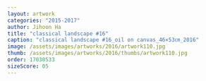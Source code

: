```yaml
---
layout: artwork
categories: "2015-2017"
author: Jihoon Ha
title: "classical landscape #16"
caption: "classical landscape #16_oil on canvas_46×53㎝_2016"
image: /assets/images/artworks/2016/artwork110.jpg
thumb: /assets/images/artworks/2016/thumbs/artwork110.jpg
order: 17030533
sizeScore: 05
---
```

